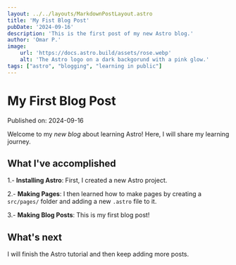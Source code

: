 ```yaml
---
layout: ../../layouts/MarkdownPostLayout.astro
title: 'My Fist Blog Post'
pubDate: '2024-09-16'
description: 'This is the first post of my new Astro blog.'
author: 'Omar P.'
image:
    url: 'https://docs.astro.build/assets/rose.webp'
    alt: 'The Astro logo on a dark backgorund with a pink glow.'
tags: ["astro", "blogging", "learning in public"]
---
```


# My First Blog Post

Published on: 2024-09-16

Welcome to my _new blog_ about learning Astro! Here, I will share my learning journey.

## What I've accomplished

1.- **Installing Astro**: First, I created a new Astro project.

2.- **Making Pages**: I then learned how to make pages by creating a `src/pages/` folder and adding a new `.astro` file to it.

3.- **Making Blog Posts**: This is my first blog post!

## What's next

I will finish the Astro tutorial and then keep adding more posts.
